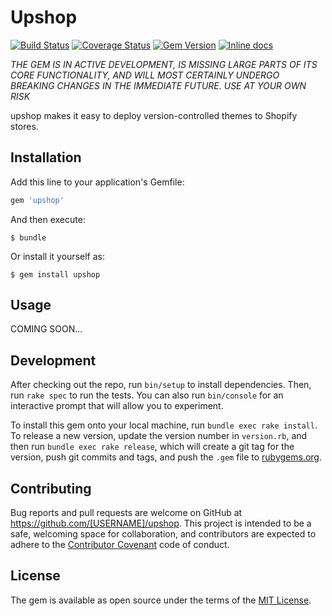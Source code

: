 # Upshop

[![Build Status](https://travis-ci.org/NikitaAvvakumov/upshop.svg?branch=master)](https://travis-ci.org/NikitaAvvakumov/upshop)
[![Coverage Status](https://coveralls.io/repos/github/NikitaAvvakumov/upshop/badge.svg?branch=master)](https://coveralls.io/github/NikitaAvvakumov/upshop?branch=master)
[![Gem Version](https://badge.fury.io/rb/upshop.svg)](https://badge.fury.io/rb/upshop)
[![Inline docs](http://inch-ci.org/github/nikitaavvakumov/upshop.svg?branch=master)](http://inch-ci.org/github/nikitaavvakumov/upshop)

_THE GEM IS IN ACTIVE DEVELOPMENT, IS MISSING LARGE PARTS OF ITS CORE
FUNCTIONALITY, AND WILL MOST CERTAINLY UNDERGO BREAKING CHANGES IN THE IMMEDIATE
FUTURE. USE AT YOUR OWN RISK_

upshop makes it easy to deploy version-controlled themes to Shopify stores.

## Installation

Add this line to your application's Gemfile:

```ruby
gem 'upshop'
```

And then execute:

    $ bundle

Or install it yourself as:

    $ gem install upshop

## Usage

COMING SOON...

## Development

After checking out the repo, run `bin/setup` to install dependencies. Then, run `rake spec` to run the tests. You can also run `bin/console` for an interactive prompt that will allow you to experiment.

To install this gem onto your local machine, run `bundle exec rake install`. To release a new version, update the version number in `version.rb`, and then run `bundle exec rake release`, which will create a git tag for the version, push git commits and tags, and push the `.gem` file to [rubygems.org](https://rubygems.org).

## Contributing

Bug reports and pull requests are welcome on GitHub at https://github.com/[USERNAME]/upshop. This project is intended to be a safe, welcoming space for collaboration, and contributors are expected to adhere to the [Contributor Covenant](contributor-covenant.org) code of conduct.


## License

The gem is available as open source under the terms of the [MIT License](http://opensource.org/licenses/MIT).

